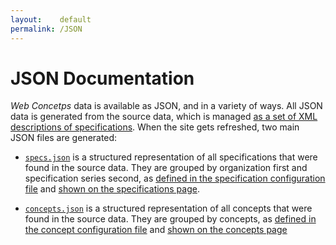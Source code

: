 ```yaml
---
layout:    default
permalink: /JSON
---
```


# JSON Documentation

*Web Concetps* data is available as JSON, and in a variety of ways. All JSON data is generated from the source data, which is managed [as a set of XML descriptions of specifications](https://github.com/dret/webconcepts/tree/gh-pages/specs/src). When the site gets refreshed, two main JSON files are generated:

* [`specs.json`](/specs/specs.json) is a structured representation of all specifications that were found in the source data. They are grouped by organization first and specification series second, as [defined in the specification configuration file](/specs/specs.xml) and [shown on the specifications page](specs/).

* [`concepts.json`](/concepts.json) is a structured representation of all concepts that were found in the source data. They are grouped by concepts, as [defined in the concept configuration file](/concepts.xml) and [shown on the concepts page](/concepts)
